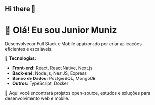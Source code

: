 ## Hi there 👋
# 👋 Olá! Eu sou Junior Muniz

Desenvolvedor Full Stack e Mobile apaixonado por criar aplicações eficientes e escaláveis.  

🚀 **Tecnologias:**  
- **Front-end:** React, React Native, Next.js  
- **Back-end:** Node.js, NestJS, Express  
- **Banco de Dados:** PostgreSQL, MongoDB 
- **Outros:** TypeScript, Docker

📌 Aqui você encontrará projetos open-source, estudos e soluções para desenvolvimento web e mobile.  

<!--
**jrpalhano/jrpalhano** is a ✨ _special_ ✨ repository because its `README.md` (this file) appears on your GitHub profile.

Here are some ideas to get you started:

- 🔭 I’m currently working on ...
- 🌱 I’m currently learning ...
- 👯 I’m looking to collaborate on ...
- 🤔 I’m looking for help with ...
- 💬 Ask me about ...
- 📫 How to reach me: ...
- 😄 Pronouns: ...
- ⚡ Fun fact: ...
-->
